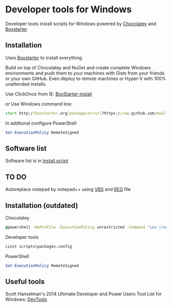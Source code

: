 Developer tools for Windows
===============

Developer tools install scripts for Windows powered by [Chocolatey] and [Boxstarter]

Installation
---
Uses [Boxstarter] to install everything.

Build on top of Chocolatey and NuGet and create complete Windows environments and push them to your machines with Gists from your friends or your own GitHub. Even deploy to remote machines or Hyper-V with 100% unattended installs.

Use ClickOnce from IE: [BoxStarter-install]

or
Use Windows command line:
```cmd
start http://boxstarter.org/package/nr/url?https://raw.github.com/Kwull/install-dev-win/master/scripts/boxstarter.ps1
```

In addtional configure PowerShell
```powershell
Set-ExecutionPolicy RemoteSigned
```

Software list
---
Software list is in [Install script]


TO DO
---
Autoreplace notepad by notepad++ using [VBS] and [REG] file

Installation (outdated)
---

Chocolatey
```cmd
@powershell -NoProfile -ExecutionPolicy unrestricted -Command "iex ((new-object net.webclient).DownloadString('https://chocolatey.org/install.ps1'))" && SET PATH=%PATH%;%systemdrive%\chocolatey\bin
```
Developer tools
```cmd
cinst scripts\packages.config
```
PowerShell
```powershell
Set-ExecutionPolicy RemoteSigned
```

Useful tools
---
Scott Hanselman's 2014 Ultimate Developer and Power Users Tool List for Windows: [DevTools]

[Chocolatey]:http://chocolatey.org/
[Boxstarter]:http://boxstarter.org/
[BoxStarter-install]:http://boxstarter.org/package/nr/url?https://raw.github.com/Kwull/install-dev-win/master/scripts/boxstarter.ps1
[Install script]:https://github.com/Kwull/install-dev-win/blob/master/scripts/boxstarter.ps1
[DevTools]:http://www.hanselman.com/blog/ScottHanselmans2014UltimateDeveloperAndPowerUsersToolListForWindows.aspx
[VBS]:https://github.com/Kwull/install-dev-win/blob/master/scripts/npp.vbs
[REG]:https://github.com/Kwull/install-dev-win/blob/master/scripts/notepad_replace.reg
